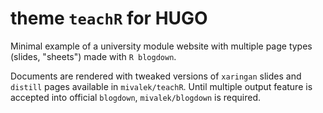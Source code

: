 # theme `teachR` for HUGO

Minimal example of a university module website with multiple page types (slides, "sheets") made with `R blogdown`.

Documents are rendered with tweaked versions of `xaringan` slides and `distill` pages available in `mivalek/teachR`. 
Until multiple output feature is accepted into official `blogdown`, `mivalek/blogdown` is required.
